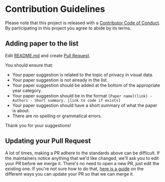 # Contribution Guidelines

Please note that this project is released with a
[Contributor Code of Conduct](code-of-conduct.md). By participating in this
project you agree to abide by its terms.


## Adding paper to the list

Edit [README.md](README.md) and create [Pull Request](https://help.github.com/articles/using-pull-requests/). 

You should ensure that:
- Your paper suggestion is related to the topic of privacy in visual data.
- Your paper suggestion is not already in the list.
- Your paper suggestion should be added at the bottom of the appropriate year category. 
- Your paper suggestion should be in the format `[Paper name](link) - Authors - Short summary. [link to code if exists]`
- Your paper suggestion should have a short summary of what the paper is about.
- There are no spelling or grammatical errors.

Thank you for your suggestions!


## Updating your Pull Request

A lot of times, making a PR adhere to the standards above can be difficult.
If the maintainers notice anything that we'd like changed, we'll ask you to
edit your PR before we merge it. There's no need to open a new PR, just edit
the existing one. If you're not sure how to do that,
[here is a guide](https://github.com/RichardLitt/knowledge/blob/master/github/amending-a-commit-guide.md)
on the different ways you can update your PR so that we can merge it.